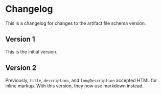 # Changelog

This is a changelog for changes to the artifact file schema version.

## Version 1

This is the initial version.

## Version 2

Previously, `title`, `description`, and `longDescription` accepted HTML for
inline markup. With this version, they now use markdown instead.
